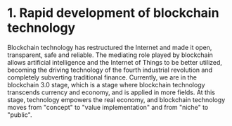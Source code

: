 # 1. Rapid development of blockchain technology

Blockchain technology has restructured the Internet and made it open, transparent, safe and reliable. The mediating role played by blockchain allows artificial intelligence and the Internet of Things to be better utilized, becoming the driving technology of the fourth industrial revolution and completely subverting traditional finance. Currently, we are in the blockchain 3.0 stage, which is a stage where blockchain technology transcends currency and economy, and is applied in more fields. At this stage, technology empowers the real economy, and blockchain technology moves from "concept" to "value implementation" and from "niche" to "public".
